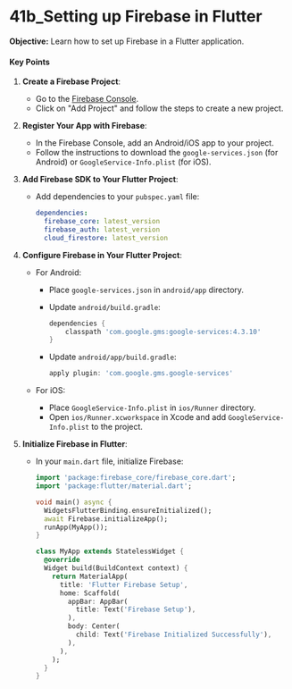 # 41b_Setting up Firebase in Flutter

**Objective:** Learn how to set up Firebase in a Flutter application.

#### Key Points

1. **Create a Firebase Project**:
   - Go to the [Firebase Console](https://console.firebase.google.com/).
   - Click on "Add Project" and follow the steps to create a new project.

2. **Register Your App with Firebase**:
   - In the Firebase Console, add an Android/iOS app to your project.
   - Follow the instructions to download the `google-services.json` (for Android) or `GoogleService-Info.plist` (for iOS).

3. **Add Firebase SDK to Your Flutter Project**:
   - Add dependencies to your `pubspec.yaml` file:

     ```yaml
     dependencies:
       firebase_core: latest_version
       firebase_auth: latest_version
       cloud_firestore: latest_version
     ```

4. **Configure Firebase in Your Flutter Project**:
   - For Android:
     - Place `google-services.json` in `android/app` directory.
     - Update `android/build.gradle`:

       ```gradle
       dependencies {
           classpath 'com.google.gms:google-services:4.3.10'
       }
       ```

     - Update `android/app/build.gradle`:

       ```gradle
       apply plugin: 'com.google.gms.google-services'
       ```

   - For iOS:
     - Place `GoogleService-Info.plist` in `ios/Runner` directory.
     - Open `ios/Runner.xcworkspace` in Xcode and add `GoogleService-Info.plist` to the project.

5. **Initialize Firebase in Flutter**:
   - In your `main.dart` file, initialize Firebase:

     ```dart
     import 'package:firebase_core/firebase_core.dart';
     import 'package:flutter/material.dart';

     void main() async {
       WidgetsFlutterBinding.ensureInitialized();
       await Firebase.initializeApp();
       runApp(MyApp());
     }

     class MyApp extends StatelessWidget {
       @override
       Widget build(BuildContext context) {
         return MaterialApp(
           title: 'Flutter Firebase Setup',
           home: Scaffold(
             appBar: AppBar(
               title: Text('Firebase Setup'),
             ),
             body: Center(
               child: Text('Firebase Initialized Successfully'),
             ),
           ),
         );
       }
     }
     ```